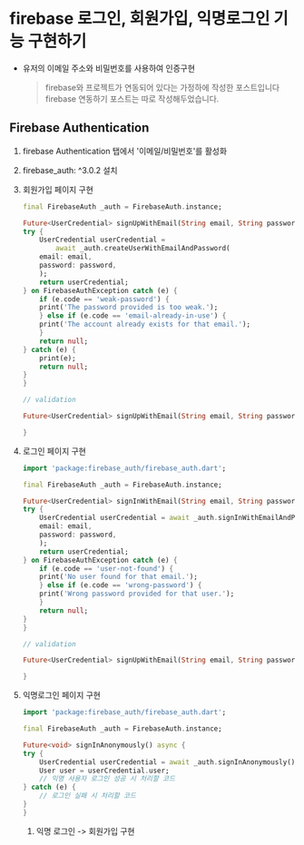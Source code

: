 # firebase 로그인, 회원가입, 익명로그인 기능 구현하기
- 유저의 이메일 주소와 비밀번호를 사용하여 인증구현

    > firebase와 프로젝트가 연동되어 있다는 가정하에 작성한 포스트입니다  
    > firebase 연동하기 포스트는 따로 작성해두었습니다.

## Firebase Authentication

1. firebase Authentication 탭에서 '이메일/비밀번호'를 활성화
2. firebase_auth: ^3.0.2 설치
3. 회원가입 페이지 구현
    ```dart
    final FirebaseAuth _auth = FirebaseAuth.instance;

    Future<UserCredential> signUpWithEmail(String email, String password) async {
    try {
        UserCredential userCredential =
            await _auth.createUserWithEmailAndPassword(
        email: email,
        password: password,
        );
        return userCredential;
    } on FirebaseAuthException catch (e) {
        if (e.code == 'weak-password') {
        print('The password provided is too weak.');
        } else if (e.code == 'email-already-in-use') {
        print('The account already exists for that email.');
        }
        return null;
    } catch (e) {
        print(e);
        return null;
    }
    }

    ```
    ```dart
    // validation

    Future<UserCredential> signUpWithEmail(String email, String password) async {
    
    }

    ```
   
4. 로그인 페이지 구현
    ```dart 
    import 'package:firebase_auth/firebase_auth.dart';

    final FirebaseAuth _auth = FirebaseAuth.instance;

    Future<UserCredential> signInWithEmail(String email, String password) async {
    try {
        UserCredential userCredential = await _auth.signInWithEmailAndPassword(
        email: email,
        password: password,
        );
        return userCredential;
    } on FirebaseAuthException catch (e) {
        if (e.code == 'user-not-found') {
        print('No user found for that email.');
        } else if (e.code == 'wrong-password') {
        print('Wrong password provided for that user.');
        }
        return null;
    }
    }

    ```
    ```dart
    // validation

    Future<UserCredential> signUpWithEmail(String email, String password) async {
    
    }

    ```
5. 익명로그인 페이지 구현
    ```dart 
    import 'package:firebase_auth/firebase_auth.dart';

    final FirebaseAuth _auth = FirebaseAuth.instance;

    Future<void> signInAnonymously() async {
    try {
        UserCredential userCredential = await _auth.signInAnonymously();
        User user = userCredential.user;
        // 익명 사용자 로그인 성공 시 처리할 코드
    } catch (e) {
        // 로그인 실패 시 처리할 코드
    }
    }

    ```
   1. 익명 로그인 -> 회원가입 구현